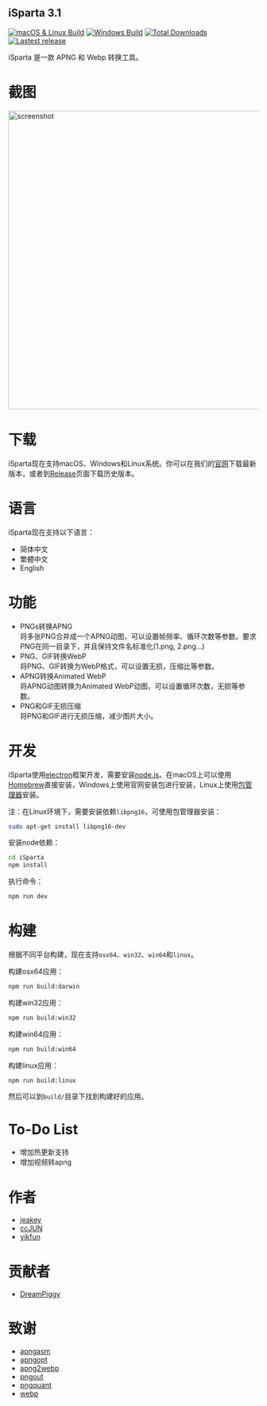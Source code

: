 ## iSparta 3.1

[![macOS & Linux Build](https://img.shields.io/travis/iSparta/iSparta.svg)](https://travis-ci.org/iSparta/iSparta)
[![Windows Build](https://img.shields.io/appveyor/ci/lizhuoli/iSparta.svg)](https://ci.appveyor.com/project/lizhuoli/iSparta)
[![Total Downloads](https://img.shields.io/github/downloads/iSparta/iSparta/total.svg)](https://github.com/iSparta/iSparta/releases)
[![Lastest release](https://img.shields.io/github/release/iSparta/iSparta.svg)](https://github.com/iSparta/iSparta/releases/latest)

iSparta 是一款 APNG 和 Webp 转换工具。

# 截图

<img src="https://raw.githubusercontent.com/iSparta/iSparta/master/static/screenshot/iSparta3.1.png" alt="screenshot" width="600">

# 下载

iSparta现在支持macOS、Windows和Linux系统。你可以在我们的[官网](http://isparta.github.io/)下载最新版本，或者到[Release](https://github.com/iSparta/iSparta/releases)页面下载历史版本。

# 语言

iSparta现在支持以下语言：

+ 简体中文
+ 繁體中文
+ English

# 功能

+ PNGs转换APNG  
  将多张PNG合并成一个APNG动图，可以设置帧频率、循环次数等参数。要求PNG在同一目录下，并且保持文件名标准化(1.png, 2.png...)
+ PNG、GIF转换WebP  
  将PNG、GIF转换为WebP格式，可以设置无损，压缩比等参数。
+ APNG转换Animated WebP  
  将APNG动图转换为Animated WebP动图，可以设置循环次数，无损等参数。
+ PNG和GIF无损压缩  
  将PNG和GIF进行无损压缩，减少图片大小。


# 开发

iSparta使用[electron](https://electron.atom.io/)框架开发，需要安装[node.js](https://nodejs.org/)。在macOS上可以使用[Homebrew](https://brew.sh/)直接安装，Windows上使用官网安装包进行安装，Linux上使用[包管理器](https://nodejs.org/en/download/package-manager/)安装。

注：在Linux环境下，需要安装依赖`libpng16`，可使用包管理器安装：

```bash
sudo apt-get install libpng16-dev
```

安装node依赖：

```bash
cd iSparta
npm install
```

执行命令：
```bash
npm run dev
```

# 构建


根据不同平台构建，现在支持`osx64`、`win32`、`win64`和`linux`。

构建osx64应用：

```bash
npm run build:darwin
```
构建win32应用：

```bash
npm run build:win32
```

构建win64应用：

```bash
npm run build:win64
```
构建linux应用：

```bash
npm run build:linux
```

然后可以到`build/`目录下找到构建好的应用。



# To-Do List

* 增加热更新支持
* 增加视频转apng

# 作者
* [jeakey](https://github.com/jeakey)
* [ccJUN](https://github.com/ccJUN)
* [yikfun](https://github.com/yikfun)

# 贡献者
* [DreamPiggy](https://github.com/dreampiggy)

# 致谢

+ [apngasm](http://apngasm.sourceforge.net/)
+ [apngopt](https://sourceforge.net/projects/apng/files/APNG_Optimizer/)
+ [apng2webp](https://github.com/Benny-/apng2webp)
+ [pngout](http://advsys.net/ken/utils.htm)
+ [pngquant](https://pngquant.org/)
+ [webp](https://developers.google.com/speed/webp/)
